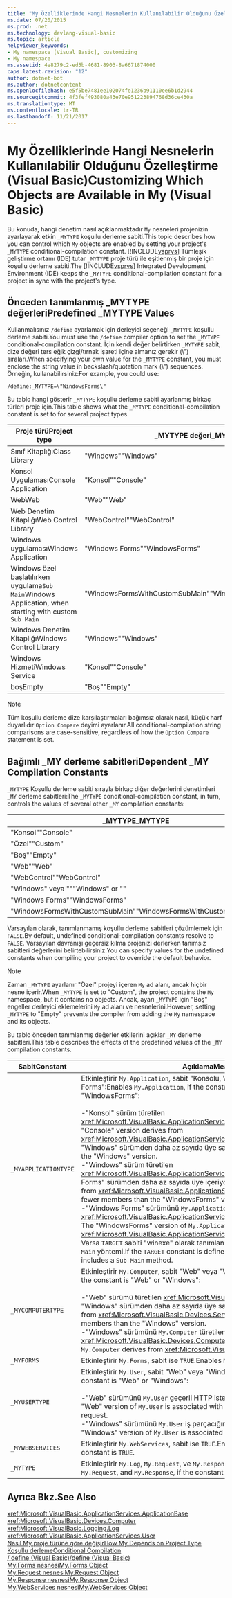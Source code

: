```yaml
---
title: "My Özelliklerinde Hangi Nesnelerin Kullanılabilir Olduğunu Özelleştirme (Visual Basic)"
ms.date: 07/20/2015
ms.prod: .net
ms.technology: devlang-visual-basic
ms.topic: article
helpviewer_keywords:
- My namespace [Visual Basic], customizing
- My namespace
ms.assetid: 4e8279c2-ed5b-4681-8903-8a6671874000
caps.latest.revision: "12"
author: dotnet-bot
ms.author: dotnetcontent
ms.openlocfilehash: e5f5be7481ee102074fe1236b91110ee6b1d2944
ms.sourcegitcommit: 4f3fef493080a43e70e951223894768d36ce430a
ms.translationtype: MT
ms.contentlocale: tr-TR
ms.lasthandoff: 11/21/2017
---
```

# <a name="customizing-which-objects-are-available-in-my-visual-basic"></a><span data-ttu-id="75df8-102">My Özelliklerinde Hangi Nesnelerin Kullanılabilir Olduğunu Özelleştirme (Visual Basic)</span><span class="sxs-lookup"><span data-stu-id="75df8-102">Customizing Which Objects are Available in My (Visual Basic)</span></span>
<span data-ttu-id="75df8-103">Bu konuda, hangi denetim nasıl açıklanmaktadır `My` nesneleri projenizin ayarlayarak etkin `_MYTYPE` koşullu derleme sabiti.</span><span class="sxs-lookup"><span data-stu-id="75df8-103">This topic describes how you can control which `My` objects are enabled by setting your project's `_MYTYPE` conditional-compilation constant.</span></span> <span data-ttu-id="75df8-104">[!INCLUDE[vsprvs](~/includes/vsprvs-md.md)] Tümleşik geliştirme ortamı (IDE) tutar `_MYTYPE` proje türü ile eşitlenmiş bir proje için koşullu derleme sabiti.</span><span class="sxs-lookup"><span data-stu-id="75df8-104">The [!INCLUDE[vsprvs](~/includes/vsprvs-md.md)] Integrated Development Environment (IDE) keeps the `_MYTYPE` conditional-compilation constant for a project in sync with the project's type.</span></span>  
  
## <a name="predefined-mytype-values"></a><span data-ttu-id="75df8-105">Önceden tanımlanmış _MYTYPE değerleri</span><span class="sxs-lookup"><span data-stu-id="75df8-105">Predefined _MYTYPE Values</span></span>  
 <span data-ttu-id="75df8-106">Kullanmalısınız `/define` ayarlamak için derleyici seçeneği `_MYTYPE` koşullu derleme sabiti.</span><span class="sxs-lookup"><span data-stu-id="75df8-106">You must use the `/define` compiler option to set the `_MYTYPE` conditional-compilation constant.</span></span> <span data-ttu-id="75df8-107">İçin kendi değer belirtirken `_MYTYPE` sabit, dize değeri ters eğik çizgi/tırnak işareti içine almanız gerekir (\\") sıraları.</span><span class="sxs-lookup"><span data-stu-id="75df8-107">When specifying your own value for the `_MYTYPE` constant, you must enclose the string value in backslash/quotation mark (\\") sequences.</span></span> <span data-ttu-id="75df8-108">Örneğin, kullanabilirsiniz:</span><span class="sxs-lookup"><span data-stu-id="75df8-108">For example, you could use:</span></span>  
  
```  
/define:_MYTYPE=\"WindowsForms\"  
```  
  
 <span data-ttu-id="75df8-109">Bu tablo hangi gösterir `_MYTYPE` koşullu derleme sabiti ayarlanmış birkaç türleri proje için.</span><span class="sxs-lookup"><span data-stu-id="75df8-109">This table shows what the `_MYTYPE` conditional-compilation constant is set to for several project types.</span></span>  
  
|<span data-ttu-id="75df8-110">Proje türü</span><span class="sxs-lookup"><span data-stu-id="75df8-110">Project type</span></span>|<span data-ttu-id="75df8-111">_MYTYPE değeri</span><span class="sxs-lookup"><span data-stu-id="75df8-111">_MYTYPE value</span></span>|  
|------------------|--------------------|  
|<span data-ttu-id="75df8-112">Sınıf Kitaplığı</span><span class="sxs-lookup"><span data-stu-id="75df8-112">Class Library</span></span>|<span data-ttu-id="75df8-113">"Windows"</span><span class="sxs-lookup"><span data-stu-id="75df8-113">"Windows"</span></span>|  
|<span data-ttu-id="75df8-114">Konsol Uygulaması</span><span class="sxs-lookup"><span data-stu-id="75df8-114">Console Application</span></span>|<span data-ttu-id="75df8-115">"Konsol"</span><span class="sxs-lookup"><span data-stu-id="75df8-115">"Console"</span></span>|  
|<span data-ttu-id="75df8-116">Web</span><span class="sxs-lookup"><span data-stu-id="75df8-116">Web</span></span>|<span data-ttu-id="75df8-117">"Web"</span><span class="sxs-lookup"><span data-stu-id="75df8-117">"Web"</span></span>|  
|<span data-ttu-id="75df8-118">Web Denetim Kitaplığı</span><span class="sxs-lookup"><span data-stu-id="75df8-118">Web Control Library</span></span>|<span data-ttu-id="75df8-119">"WebControl"</span><span class="sxs-lookup"><span data-stu-id="75df8-119">"WebControl"</span></span>|  
|<span data-ttu-id="75df8-120">Windows uygulaması</span><span class="sxs-lookup"><span data-stu-id="75df8-120">Windows Application</span></span>|<span data-ttu-id="75df8-121">"Windows Forms"</span><span class="sxs-lookup"><span data-stu-id="75df8-121">"WindowsForms"</span></span>|  
|<span data-ttu-id="75df8-122">Windows özel başlatılırken uygulama`Sub Main`</span><span class="sxs-lookup"><span data-stu-id="75df8-122">Windows Application, when starting with custom `Sub Main`</span></span>|<span data-ttu-id="75df8-123">"WindowsFormsWithCustomSubMain"</span><span class="sxs-lookup"><span data-stu-id="75df8-123">"WindowsFormsWithCustomSubMain"</span></span>|  
|<span data-ttu-id="75df8-124">Windows Denetim Kitaplığı</span><span class="sxs-lookup"><span data-stu-id="75df8-124">Windows Control Library</span></span>|<span data-ttu-id="75df8-125">"Windows"</span><span class="sxs-lookup"><span data-stu-id="75df8-125">"Windows"</span></span>|  
|<span data-ttu-id="75df8-126">Windows Hizmeti</span><span class="sxs-lookup"><span data-stu-id="75df8-126">Windows Service</span></span>|<span data-ttu-id="75df8-127">"Konsol"</span><span class="sxs-lookup"><span data-stu-id="75df8-127">"Console"</span></span>|  
|<span data-ttu-id="75df8-128">boş</span><span class="sxs-lookup"><span data-stu-id="75df8-128">Empty</span></span>|<span data-ttu-id="75df8-129">"Boş"</span><span class="sxs-lookup"><span data-stu-id="75df8-129">"Empty"</span></span>|  
  
> [!NOTE]
>  <span data-ttu-id="75df8-130">Tüm koşullu derleme dize karşılaştırmaları bağımsız olarak nasıl, küçük harf duyarlıdır `Option Compare` deyimi ayarlanır.</span><span class="sxs-lookup"><span data-stu-id="75df8-130">All conditional-compilation string comparisons are case-sensitive, regardless of how the `Option Compare` statement is set.</span></span>  
  
## <a name="dependent-my-compilation-constants"></a><span data-ttu-id="75df8-131">Bağımlı _MY derleme sabitleri</span><span class="sxs-lookup"><span data-stu-id="75df8-131">Dependent _MY Compilation Constants</span></span>  
 <span data-ttu-id="75df8-132">`_MYTYPE` Koşullu derleme sabiti sırayla birkaç diğer değerlerini denetimleri `_MY` derleme sabitleri:</span><span class="sxs-lookup"><span data-stu-id="75df8-132">The `_MYTYPE` conditional-compilation constant, in turn, controls the values of several other `_MY` compilation constants:</span></span>  
  
|<span data-ttu-id="75df8-133">_MYTYPE</span><span class="sxs-lookup"><span data-stu-id="75df8-133">_MYTYPE</span></span>|<span data-ttu-id="75df8-134">_MYAPPLICATIONTYPE</span><span class="sxs-lookup"><span data-stu-id="75df8-134">_MYAPPLICATIONTYPE</span></span>|<span data-ttu-id="75df8-135">_MYCOMPUTERTYPE</span><span class="sxs-lookup"><span data-stu-id="75df8-135">_MYCOMPUTERTYPE</span></span>|<span data-ttu-id="75df8-136">_MYFORMS</span><span class="sxs-lookup"><span data-stu-id="75df8-136">_MYFORMS</span></span>|<span data-ttu-id="75df8-137">_MYUSERTYPE</span><span class="sxs-lookup"><span data-stu-id="75df8-137">_MYUSERTYPE</span></span>|<span data-ttu-id="75df8-138">_MYWEBSERVICES</span><span class="sxs-lookup"><span data-stu-id="75df8-138">_MYWEBSERVICES</span></span>|  
|--------------|-------------------------|----------------------|---------------|------------------|---------------------|  
|<span data-ttu-id="75df8-139">"Konsol"</span><span class="sxs-lookup"><span data-stu-id="75df8-139">"Console"</span></span>|<span data-ttu-id="75df8-140">"Konsol"</span><span class="sxs-lookup"><span data-stu-id="75df8-140">"Console"</span></span>|<span data-ttu-id="75df8-141">"Windows"</span><span class="sxs-lookup"><span data-stu-id="75df8-141">"Windows"</span></span>|<span data-ttu-id="75df8-142">Tanımlanmamış</span><span class="sxs-lookup"><span data-stu-id="75df8-142">Undefined</span></span>|<span data-ttu-id="75df8-143">"Windows"</span><span class="sxs-lookup"><span data-stu-id="75df8-143">"Windows"</span></span>|<span data-ttu-id="75df8-144">TRUE</span><span class="sxs-lookup"><span data-stu-id="75df8-144">TRUE</span></span>|  
|<span data-ttu-id="75df8-145">"Özel"</span><span class="sxs-lookup"><span data-stu-id="75df8-145">"Custom"</span></span>|<span data-ttu-id="75df8-146">Tanımlanmamış</span><span class="sxs-lookup"><span data-stu-id="75df8-146">Undefined</span></span>|<span data-ttu-id="75df8-147">Tanımlanmamış</span><span class="sxs-lookup"><span data-stu-id="75df8-147">Undefined</span></span>|<span data-ttu-id="75df8-148">Tanımlanmamış</span><span class="sxs-lookup"><span data-stu-id="75df8-148">Undefined</span></span>|<span data-ttu-id="75df8-149">Tanımlanmamış</span><span class="sxs-lookup"><span data-stu-id="75df8-149">Undefined</span></span>|<span data-ttu-id="75df8-150">Tanımlanmamış</span><span class="sxs-lookup"><span data-stu-id="75df8-150">Undefined</span></span>|  
|<span data-ttu-id="75df8-151">"Boş"</span><span class="sxs-lookup"><span data-stu-id="75df8-151">"Empty"</span></span>|<span data-ttu-id="75df8-152">Tanımlanmamış</span><span class="sxs-lookup"><span data-stu-id="75df8-152">Undefined</span></span>|<span data-ttu-id="75df8-153">Tanımlanmamış</span><span class="sxs-lookup"><span data-stu-id="75df8-153">Undefined</span></span>|<span data-ttu-id="75df8-154">Tanımlanmamış</span><span class="sxs-lookup"><span data-stu-id="75df8-154">Undefined</span></span>|<span data-ttu-id="75df8-155">Tanımlanmamış</span><span class="sxs-lookup"><span data-stu-id="75df8-155">Undefined</span></span>|<span data-ttu-id="75df8-156">Tanımlanmamış</span><span class="sxs-lookup"><span data-stu-id="75df8-156">Undefined</span></span>|  
|<span data-ttu-id="75df8-157">"Web"</span><span class="sxs-lookup"><span data-stu-id="75df8-157">"Web"</span></span>|<span data-ttu-id="75df8-158">Tanımlanmamış</span><span class="sxs-lookup"><span data-stu-id="75df8-158">Undefined</span></span>|<span data-ttu-id="75df8-159">"Web"</span><span class="sxs-lookup"><span data-stu-id="75df8-159">"Web"</span></span>|<span data-ttu-id="75df8-160">FALSE</span><span class="sxs-lookup"><span data-stu-id="75df8-160">FALSE</span></span>|<span data-ttu-id="75df8-161">"Web"</span><span class="sxs-lookup"><span data-stu-id="75df8-161">"Web"</span></span>|<span data-ttu-id="75df8-162">FALSE</span><span class="sxs-lookup"><span data-stu-id="75df8-162">FALSE</span></span>|  
|<span data-ttu-id="75df8-163">"WebControl"</span><span class="sxs-lookup"><span data-stu-id="75df8-163">"WebControl"</span></span>|<span data-ttu-id="75df8-164">Tanımlanmamış</span><span class="sxs-lookup"><span data-stu-id="75df8-164">Undefined</span></span>|<span data-ttu-id="75df8-165">"Web"</span><span class="sxs-lookup"><span data-stu-id="75df8-165">"Web"</span></span>|<span data-ttu-id="75df8-166">FALSE</span><span class="sxs-lookup"><span data-stu-id="75df8-166">FALSE</span></span>|<span data-ttu-id="75df8-167">"Web"</span><span class="sxs-lookup"><span data-stu-id="75df8-167">"Web"</span></span>|<span data-ttu-id="75df8-168">TRUE</span><span class="sxs-lookup"><span data-stu-id="75df8-168">TRUE</span></span>|  
|<span data-ttu-id="75df8-169">"Windows" veya ""</span><span class="sxs-lookup"><span data-stu-id="75df8-169">"Windows" or ""</span></span>|<span data-ttu-id="75df8-170">"Windows"</span><span class="sxs-lookup"><span data-stu-id="75df8-170">"Windows"</span></span>|<span data-ttu-id="75df8-171">"Windows"</span><span class="sxs-lookup"><span data-stu-id="75df8-171">"Windows"</span></span>|<span data-ttu-id="75df8-172">Tanımlanmamış</span><span class="sxs-lookup"><span data-stu-id="75df8-172">Undefined</span></span>|<span data-ttu-id="75df8-173">"Windows"</span><span class="sxs-lookup"><span data-stu-id="75df8-173">"Windows"</span></span>|<span data-ttu-id="75df8-174">TRUE</span><span class="sxs-lookup"><span data-stu-id="75df8-174">TRUE</span></span>|  
|<span data-ttu-id="75df8-175">"Windows Forms"</span><span class="sxs-lookup"><span data-stu-id="75df8-175">"WindowsForms"</span></span>|<span data-ttu-id="75df8-176">"Windows Forms"</span><span class="sxs-lookup"><span data-stu-id="75df8-176">"WindowsForms"</span></span>|<span data-ttu-id="75df8-177">"Windows"</span><span class="sxs-lookup"><span data-stu-id="75df8-177">"Windows"</span></span>|<span data-ttu-id="75df8-178">TRUE</span><span class="sxs-lookup"><span data-stu-id="75df8-178">TRUE</span></span>|<span data-ttu-id="75df8-179">"Windows"</span><span class="sxs-lookup"><span data-stu-id="75df8-179">"Windows"</span></span>|<span data-ttu-id="75df8-180">TRUE</span><span class="sxs-lookup"><span data-stu-id="75df8-180">TRUE</span></span>|  
|<span data-ttu-id="75df8-181">"WindowsFormsWithCustomSubMain"</span><span class="sxs-lookup"><span data-stu-id="75df8-181">"WindowsFormsWithCustomSubMain"</span></span>|<span data-ttu-id="75df8-182">"Konsol"</span><span class="sxs-lookup"><span data-stu-id="75df8-182">"Console"</span></span>|<span data-ttu-id="75df8-183">"Windows"</span><span class="sxs-lookup"><span data-stu-id="75df8-183">"Windows"</span></span>|<span data-ttu-id="75df8-184">TRUE</span><span class="sxs-lookup"><span data-stu-id="75df8-184">TRUE</span></span>|<span data-ttu-id="75df8-185">"Windows"</span><span class="sxs-lookup"><span data-stu-id="75df8-185">"Windows"</span></span>|<span data-ttu-id="75df8-186">TRUE</span><span class="sxs-lookup"><span data-stu-id="75df8-186">TRUE</span></span>|  
  
 <span data-ttu-id="75df8-187">Varsayılan olarak, tanımlanmamış koşullu derleme sabitleri çözümlemek için `FALSE`.</span><span class="sxs-lookup"><span data-stu-id="75df8-187">By default, undefined conditional-compilation constants resolve to `FALSE`.</span></span> <span data-ttu-id="75df8-188">Varsayılan davranışı geçersiz kılma projenizi derlerken tanımsız sabitleri değerlerini belirtebilirsiniz.</span><span class="sxs-lookup"><span data-stu-id="75df8-188">You can specify values for the undefined constants when compiling your project to override the default behavior.</span></span>  
  
> [!NOTE]
>  <span data-ttu-id="75df8-189">Zaman `_MYTYPE` ayarlanır "Özel" projeyi içeren `My` ad alanı, ancak hiçbir nesne içerir.</span><span class="sxs-lookup"><span data-stu-id="75df8-189">When `_MYTYPE` is set to "Custom", the project contains the `My` namespace, but it contains no objects.</span></span> <span data-ttu-id="75df8-190">Ancak, ayarı `_MYTYPE` için "Boş" engeller derleyici eklemelerini `My` ad alanı ve nesnelerini.</span><span class="sxs-lookup"><span data-stu-id="75df8-190">However, setting `_MYTYPE` to "Empty" prevents the compiler from adding the `My` namespace and its objects.</span></span>  
  
 <span data-ttu-id="75df8-191">Bu tablo önceden tanımlanmış değerler etkilerini açıklar `_MY` derleme sabitleri.</span><span class="sxs-lookup"><span data-stu-id="75df8-191">This table describes the effects of the predefined values of the `_MY` compilation constants.</span></span>  
  
|<span data-ttu-id="75df8-192">Sabit</span><span class="sxs-lookup"><span data-stu-id="75df8-192">Constant</span></span>|<span data-ttu-id="75df8-193">Açıklama</span><span class="sxs-lookup"><span data-stu-id="75df8-193">Meaning</span></span>|  
|--------------|-------------|  
|`_MYAPPLICATIONTYPE`|<span data-ttu-id="75df8-194">Etkinleştirir `My.Application`, sabit "Konsolu, Windows," ise "veya"Windows Forms":</span><span class="sxs-lookup"><span data-stu-id="75df8-194">Enables `My.Application`, if the constant is "Console," Windows," or "WindowsForms":</span></span><br /><br /> <span data-ttu-id="75df8-195">-"Konsol" sürüm türetilen <xref:Microsoft.VisualBasic.ApplicationServices.ConsoleApplicationBase>.</span><span class="sxs-lookup"><span data-stu-id="75df8-195">-   The "Console" version derives from <xref:Microsoft.VisualBasic.ApplicationServices.ConsoleApplicationBase>.</span></span> <span data-ttu-id="75df8-196">ve "Windows" sürümden daha az sayıda üye sahiptir.</span><span class="sxs-lookup"><span data-stu-id="75df8-196">and has fewer members than the "Windows" version.</span></span><br /><span data-ttu-id="75df8-197">-"Windows" sürüm türetilen <xref:Microsoft.VisualBasic.ApplicationServices.ApplicationBase>.ve "Windows Forms" sürümden daha az sayıda üye içeriyor.</span><span class="sxs-lookup"><span data-stu-id="75df8-197">-   The "Windows" version derives from <xref:Microsoft.VisualBasic.ApplicationServices.ApplicationBase>.and has fewer members than the "WindowsForms" version.</span></span><br /><span data-ttu-id="75df8-198">-"Windows Forms" sürümünü `My.Application` türetilen <xref:Microsoft.VisualBasic.ApplicationServices.WindowsFormsApplicationBase>.</span><span class="sxs-lookup"><span data-stu-id="75df8-198">-   The "WindowsForms" version of `My.Application` derives from <xref:Microsoft.VisualBasic.ApplicationServices.WindowsFormsApplicationBase>.</span></span> <span data-ttu-id="75df8-199">Varsa `TARGET` sabiti "winexe" olarak tanımlanır ve ardından sınıfı içeren bir `Sub Main` yöntemi.</span><span class="sxs-lookup"><span data-stu-id="75df8-199">If the `TARGET` constant is defined to be "winexe", then the class includes a `Sub Main` method.</span></span>|  
|`_MYCOMPUTERTYPE`|<span data-ttu-id="75df8-200">Etkinleştirir `My.Computer`, sabit "Web" veya "Windows" ise:</span><span class="sxs-lookup"><span data-stu-id="75df8-200">Enables `My.Computer`, if the constant is "Web" or "Windows":</span></span><br /><br /> <span data-ttu-id="75df8-201">-"Web" sürümü türetilen <xref:Microsoft.VisualBasic.Devices.ServerComputer>, ve "Windows" sürümden daha az sayıda üye sahiptir.</span><span class="sxs-lookup"><span data-stu-id="75df8-201">-   The "Web" version derives from <xref:Microsoft.VisualBasic.Devices.ServerComputer>, and has fewer members than the "Windows" version.</span></span><br /><span data-ttu-id="75df8-202">-"Windows" sürümünü `My.Computer` türetilen <xref:Microsoft.VisualBasic.Devices.Computer>.</span><span class="sxs-lookup"><span data-stu-id="75df8-202">-   The "Windows" version of `My.Computer` derives from <xref:Microsoft.VisualBasic.Devices.Computer>.</span></span>|  
|`_MYFORMS`|<span data-ttu-id="75df8-203">Etkinleştirir `My.Forms`, sabit ise `TRUE`.</span><span class="sxs-lookup"><span data-stu-id="75df8-203">Enables `My.Forms`, if the constant is `TRUE`.</span></span>|  
|`_MYUSERTYPE`|<span data-ttu-id="75df8-204">Etkinleştirir `My.User`, sabit "Web" veya "Windows" ise:</span><span class="sxs-lookup"><span data-stu-id="75df8-204">Enables `My.User`, if the constant is "Web" or "Windows":</span></span><br /><br /> <span data-ttu-id="75df8-205">-"Web" sürümünü `My.User` geçerli HTTP isteği kullanıcı kimliğiniz ile ilişkili.</span><span class="sxs-lookup"><span data-stu-id="75df8-205">-   The "Web" version of `My.User` is associated with the user identity of the current HTTP request.</span></span><br /><span data-ttu-id="75df8-206">-"Windows" sürümünü `My.User` iş parçacığının geçerli sorumlu ile ilişkilidir.</span><span class="sxs-lookup"><span data-stu-id="75df8-206">-   The "Windows" version of `My.User` is associated with the thread's current principal.</span></span>|  
|`_MYWEBSERVICES`|<span data-ttu-id="75df8-207">Etkinleştirir `My.WebServices`, sabit ise `TRUE`.</span><span class="sxs-lookup"><span data-stu-id="75df8-207">Enables `My.WebServices`, if the constant is `TRUE`.</span></span>|  
|`_MYTYPE`|<span data-ttu-id="75df8-208">Etkinleştirir `My.Log`, `My.Request`, ve `My.Response`, sabit "Web" ise.</span><span class="sxs-lookup"><span data-stu-id="75df8-208">Enables `My.Log`, `My.Request`, and `My.Response`, if the constant is "Web".</span></span>|  
  
## <a name="see-also"></a><span data-ttu-id="75df8-209">Ayrıca Bkz.</span><span class="sxs-lookup"><span data-stu-id="75df8-209">See Also</span></span>  
 <xref:Microsoft.VisualBasic.ApplicationServices.ApplicationBase>  
 <xref:Microsoft.VisualBasic.Devices.Computer>  
 <xref:Microsoft.VisualBasic.Logging.Log>  
 <xref:Microsoft.VisualBasic.ApplicationServices.User>  
 [<span data-ttu-id="75df8-210">Nasıl My proje türüne göre değişir</span><span class="sxs-lookup"><span data-stu-id="75df8-210">How My Depends on Project Type</span></span>](../../../visual-basic/developing-apps/development-with-my/how-my-depends-on-project-type.md)  
 [<span data-ttu-id="75df8-211">Koşullu derleme</span><span class="sxs-lookup"><span data-stu-id="75df8-211">Conditional Compilation</span></span>](../../../visual-basic/programming-guide/program-structure/conditional-compilation.md)  
 [<span data-ttu-id="75df8-212">/ define (Visual Basic)</span><span class="sxs-lookup"><span data-stu-id="75df8-212">/define (Visual Basic)</span></span>](../../../visual-basic/reference/command-line-compiler/define.md)  
 [<span data-ttu-id="75df8-213">My.Forms nesnesi</span><span class="sxs-lookup"><span data-stu-id="75df8-213">My.Forms Object</span></span>](../../../visual-basic/language-reference/objects/my-forms-object.md)  
 [<span data-ttu-id="75df8-214">My.Request nesnesi</span><span class="sxs-lookup"><span data-stu-id="75df8-214">My.Request Object</span></span>](../../../visual-basic/language-reference/objects/my-request-object.md)  
 [<span data-ttu-id="75df8-215">My.Response nesnesi</span><span class="sxs-lookup"><span data-stu-id="75df8-215">My.Response Object</span></span>](../../../visual-basic/language-reference/objects/my-response-object.md)  
 [<span data-ttu-id="75df8-216">My.WebServices nesnesi</span><span class="sxs-lookup"><span data-stu-id="75df8-216">My.WebServices Object</span></span>](../../../visual-basic/language-reference/objects/my-webservices-object.md)
